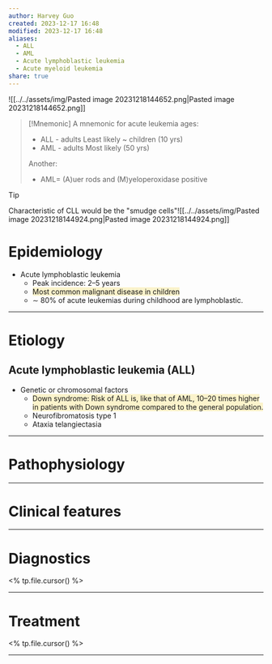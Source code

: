 ```yaml
---
author: Harvey Guo
created: 2023-12-17 16:48
modified: 2023-12-17 16:48
aliases:
  - ALL
  - AML
  - Acute lymphoblastic leukemia
  - Acute myeloid leukemia
share: true
---
```


![[../../assets/img/Pasted image 20231218144652.png|Pasted image 20231218144652.png]]
>[!Mnemonic] 
>A mnemonic for acute leukemia ages:
>- ALL - adults Least likely ~ children (10 yrs)
>- AML - adults Most likely (50 yrs) 
>
>Another:
>- AML= (A)uer rods and (M)yeloperoxidase positive 

>[!tip] 
>Characteristic of CLL would be the "smudge cells"![[../../assets/img/Pasted image 20231218144924.png|Pasted image 20231218144924.png]]
# Epidemiology
- Acute lymphoblastic leukemia
	- Peak incidence: 2–5 years
	- <span style="background:rgba(240, 200, 0, 0.2)">Most common malignant disease in children</span>
	- ∼ 80% of acute leukemias during childhood are lymphoblastic.

---
# Etiology
## Acute lymphoblastic leukemia (ALL)
- Genetic or chromosomal factors
	- <span style="background:rgba(240, 200, 0, 0.2)">Down syndrome: Risk of ALL is, like that of AML, 10–20 times higher in patients with Down syndrome compared to the general population.</span>
	- Neurofibromatosis type 1
	- Ataxia telangiectasia

---
# Pathophysiology


---
# Clinical features


---
# Diagnostics
<% tp.file.cursor() %>

---
# Treatment
<% tp.file.cursor() %>

---
